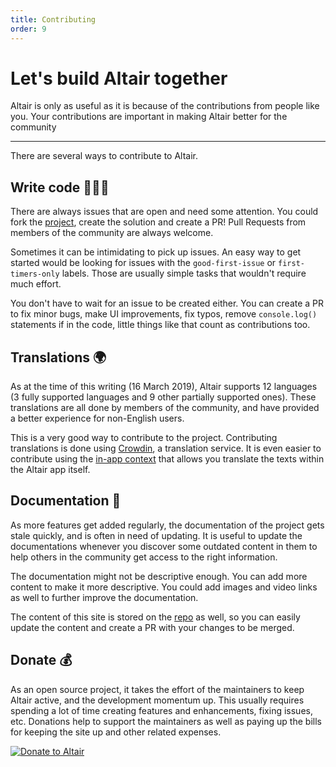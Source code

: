```yaml
---
title: Contributing
order: 9
---
```


# Let's build Altair together

Altair is only as useful as it is because of the contributions from people like you. Your contributions are important in making Altair better for the community

---

There are several ways to contribute to Altair.

## Write code 👨🏾‍💻

There are always issues that are open and need some attention. You could fork the [project](https://github.com/altair-graphql/altair), create the solution and create a PR! Pull Requests from members of the community are always welcome.

Sometimes it can be intimidating to pick up issues. An easy way to get started would be looking for issues with the `good-first-issue` or `first-timers-only` labels. Those are usually simple tasks that wouldn't require much effort.

You don't have to wait for an issue to be created either. You can create a PR to fix minor bugs, make UI improvements, fix typos, remove `console.log()` statements if in the code, little things like that count as contributions too.

## Translations 🌍

As at the time of this writing (16 March 2019), Altair supports 12 languages (3 fully supported languages and 9 other partially supported ones). These translations are all done by members of the community, and have provided a better experience for non-English users.

This is a very good way to contribute to the project. Contributing translations is done using [Crowdin](https://crwd.in/altair-gql), a translation service. It is even easier to contribute using the [in-app context](https://altair-gql-translate.surge.sh/) that allows you translate the texts within the Altair app itself.

## Documentation 📖

As more features get added regularly, the documentation of the project gets stale quickly, and is often in need of updating. It is useful to update the documentations whenever you discover some outdated content in them to help others in the community get access to the right information.

The documentation might not be descriptive enough. You can add more content to make it more descriptive. You could add images and video links as well to further improve the documentation.

The content of this site is stored on the [repo](https://github.com/altair-graphql/altair/tree/master/packages/altair-docs/) as well, so you can easily update the content and create a PR with your changes to be merged.

## Donate 💰

As an open source project, it takes the effort of the maintainers to keep Altair active, and the development momentum up. This usually requires spending a lot of time creating features and enhancements, fixing issues, etc. Donations help to support the maintainers as well as paying up the bills for keeping the site up and other related expenses.

[![Donate to Altair](https://opencollective.com/altair/donate/button.png?color=blue)](https://opencollective.com/altair/donate)
